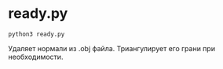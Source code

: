 # ready.py

`python3 ready.py`

Удаляет нормали из .obj файла. Триангулирует его грани при необходимости.